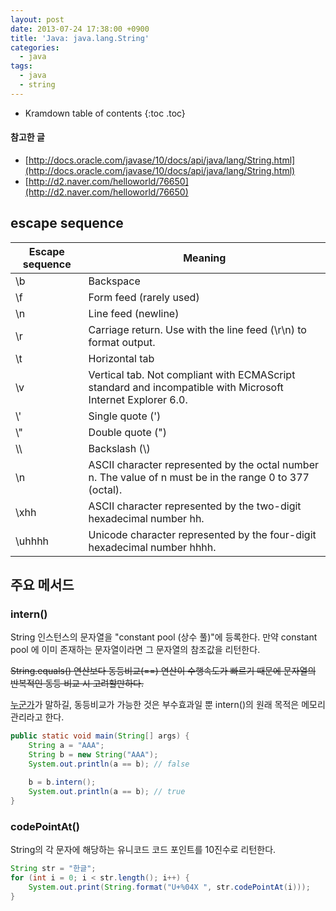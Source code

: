```yaml
---
layout: post
date: 2013-07-24 17:38:00 +0900
title: 'Java: java.lang.String'
categories:
  - java
tags:
  - java
  - string
---
```


* Kramdown table of contents
{:toc .toc}

#### 참고한 글
- [http://docs.oracle.com/javase/10/docs/api/java/lang/String.html](http://docs.oracle.com/javase/10/docs/api/java/lang/String.html)
- [http://d2.naver.com/helloworld/76650](http://d2.naver.com/helloworld/76650)

## escape sequence

| Escape sequence | Meaning                                                                                                     |
|-----------------|-------------------------------------------------------------------------------------------------------------|
| \\b              | Backspace                                                                                                   |
| \\f              | Form feed (rarely used)                                                                                     |
| \\n              | Line feed (newline)                                                                                         |
| \\r              | Carriage return. Use with the line feed (\\r\\n) to format output.                                            |
| \\t              | Horizontal tab                                                                                              |
| \\v              | Vertical tab. Not compliant with ECMAScript standard and incompatible with Microsoft Internet Explorer 6.0. |
| \\'              | Single quote (')                                                                                            |
| \\"              | Double quote (")                                                                                            |
| \\\\              | Backslash (\\)                                                                                               |
| \\n              | ASCII character represented by the octal number n. The value of n must be in the range 0 to 377 (octal).    |
| \\xhh            | ASCII character represented by the two-digit hexadecimal number hh.                                         |
| \\uhhhh          | Unicode character represented by the four-digit hexadecimal number hhhh.                                    |

## 주요 메서드

### intern()

String 인스턴스의 문자열을 "constant pool (상수 풀)"에 등록한다.  만약 constant pool 에 이미 존재하는 문자열이라면 그 문자열의 참조값을 리턴한다.

~~String.equals() 연산보다 동등비교(==) 연산이 수행속도가 빠르기 때문에 문자열의 반복적인 동등 비교 시 고려할만하다.~~

[누군가](http://stackoverflow.com/questions/1091045/is-it-good-practice-to-use-java-lang-string-intern)가 말하길, 동등비교가 가능한 것은 부수효과일 뿐 intern()의 원래 목적은 메모리 관리라고 한다.

```java
public static void main(String[] args) {
    String a = "AAA";
    String b = new String("AAA");
    System.out.println(a == b); // false

    b = b.intern();
    System.out.println(a == b); // true
}
```

### codePointAt()

String의 각 문자에 해당하는 유니코드 코드 포인트를 10진수로 리턴한다.

```java
String str = "한글";
for (int i = 0; i < str.length(); i++) {
    System.out.print(String.format("U+%04X ", str.codePointAt(i)));
}
```
